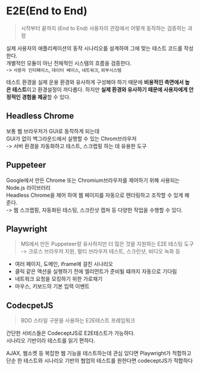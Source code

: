 # E2E(End to End)

> 시작부터 끝까지 (End to End) 사용자의 관점에서 어떻게 동작하는 검증하는 과정

실제 사용자의 애플리케이션의 동작 시나리오를 설계하여 그에 맞는 테스트 코드를 작성한다.\
개별적인 모듈이 아닌 전체적인 시스템의 흐름을 검증한다.\
\-> `사용자 인터페이스`, `데이터 베이스`, `네트워크`, `외부시스템`

테스트 환경을 실제 운용 환경와 유사하게 구성해야 하기 때문에 **비용적인 측면에서 높은 테스트**이고 환경설정이 까다롭다. 하지만 **실제 환경와 유사하기 때문에 사용자에게 안정적인 경험을 제공**할 수 있다.

## Headless Chrome

보통 웹 브라우저가 GUI로 동작하게 되는데\
GUI가 없이 백그라운드에서 실행할 수 있는 Chrom브라우저\
\-> 서버 환경을 자동화하고 테스트, 스크랩핑 하는 데 유용한 도구

## Puppeteer

Google에서 만든 Chrome 또는 Chromium브라우저를 제어하기 위해 사용되는 Node.js 라이브러리\
Headless Chrome을 제어 하여 웹 페이지를 자동으로 렌더링하고 조작할 수 있게 해준다.\
\-> 웹 스크랩핑, 자동화된 테스팅, 스크린샷 캡쳐 등 다양한 작업을 수행할 수 있다.

## Playwright

> MS에서 만든 Puppeteer랑 유사하지만 더 많은 것을 지원하는 E2E 테스팅 도구\
> \-> 크로스 브라우저 지원, 멀티 브라우저 테스트, 스크린샷, 비디오 녹화 등

* 여러 페이지, 도메인, iframe에 걸친 시나리오
* 클릭 같은 액션을 실행하기 전에 엘리먼트가 준비될 떄까지 자동으로 기다림
* 네트워크 요청을 모킹하기 위한 가로채기
* 마우스, 키보드의 기본 입력 이벤트

## CodecpetJS

> BDD 스타일 구문을 사용하는 E2E테스트 프레임워크

간단한 서비스들은 CodeceptJS로 E2E테스트가 가능하다.\
시나리오 기반이라 테스트를 읽기 편하다.

AJAX, 웹소켓 등 복잡한 웹 기능을 테스트하는데 관심 있다면 Playwright가 적합하고\
단순 한 테스트와 시나리오 기반의 협업의 테스트를 원한다면 codeceptJS가 적합하다
